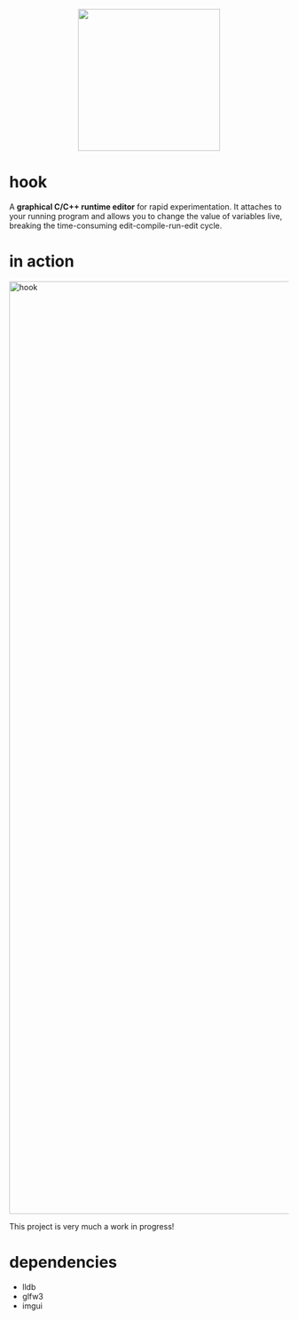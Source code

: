 <p align="center">
  <img width="256" height="256" src="https://github.com/abolinsky/hook/assets/5623716/e1ff852a-0216-4bc4-8706-a8c56529abb8"/>
</p>

# hook
A **graphical C/C++ runtime editor** for rapid experimentation. It attaches to your running program and allows you to change the value of variables live, breaking the time-consuming edit-compile-run-edit cycle.

# in action
<img width="1681" alt="hook" src="https://github.com/abolinsky/hook/assets/5623716/5260dc04-2cb4-467b-aa4c-180306c7be27">

This project is very much a work in progress!

# dependencies
- lldb
- glfw3
- imgui

